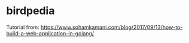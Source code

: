 # birdpedia

Tutorial from:
https://www.sohamkamani.com/blog/2017/09/13/how-to-build-a-web-application-in-golang/